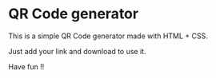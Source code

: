 # QR Code generator

This is a simple QR Code generator made with HTML + CSS.

Just add your link and download to use it.

Have fun !!
